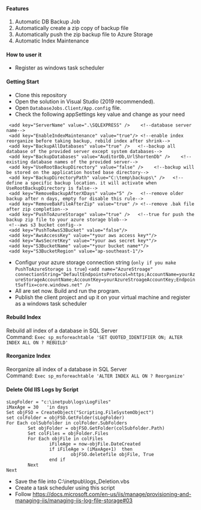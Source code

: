 #### Features
1. Automatic DB Backup Job
2. Automatically create a zip copy of backup file
3. Automatically push the zip backup file to Azure Storage
4. Automatic Index Maintenance

#### How to user it
 * Register as windows task scheduler

#### Getting Start
* Clone this repository<br/>
* Open the solution in Visual Studio (2019 recommended). <br/>
* Open <code>DatabaseJobs.Client/App.config</code> file. <br/>
* Check the following appSettings key value and change as your need  <br/>
```
 <add key="ServerName" value=".\SQLEXPRESS" />    <!--database server name-->
 <add key="EnableIndexMaintenance" value="true"/> <!--enable index reorganize before taking backup, rebild index after shrink-->
 <add key="BackupAllDatabases" value="true" />   <!--backup all database of the provided server except system databases-->
 <add key="BackupDatabases" value="AuditorDb,UrlShortenDb" />    <!--existing database names of the provided server-->
 <add key="UseRootBackupDirectory" value="false" />    <!--backup will be stored on the application hosted base directory-->
 <add key="BackupDirectoryPath" value="C:\temp\backups\" />   <!--define a specific backup location. it will activate when UseRootBackupDirectory is false-->
 <add key="RemoveBackupAfterXDays" value="5" />   <!--remove older backup after n days, empty for disable this rule--> 
 <add key="RemoveBakFileAfterZip" value="true" /> <!--remove .bak file after zip completion-->
 <add key="PushToAzureStorage" value="true" />   <!--true for push the backup zip file to your azure storage blob--> 
 <!--aws s3 bucket config-->
 <add key="PushToAwsS3Bucket" value="false"/>
 <add key="AwsAccessKey" value="*your aws access key*"/>
 <add key="AwsSecretKey" value="*your aws secret key*"/>
 <add key="S3BucketName" value="*your bucket name*"/>
 <add key="S3BucketRegion" value="ap-southeast-1"/>
```
* Configur your azure storage connection string (`only if you make PushToAzureStorage is true`)  `<add name="AzureStroage" connectionString="DefaultEndpointsProtocol=https;AccountName=yourAzureStorageAccountName;AccountKey=yourAzureStroageAccountKey;EndpointSuffix=core.windows.net" /> `
* All are set now. Build and run the program. <br/>
* Publish the client project and up it on your virtual machine and register as a windows task scheduler


#### Rebuild Index
Rebuild all index of a database in SQL Server <br/>
Command: `Exec sp_msforeachtable 'SET QUOTED_IDENTIFIER ON; ALTER INDEX ALL ON ? REBUILD'`

#### Reorganize Index
Reorganize all index of a database in SQL Server <br/>
Command: `Exec sp_msforeachtable 'ALTER INDEX ALL ON ? Reorganize'`

#### Delete Old IIS Logs by Script
```
sLogFolder = "c:\inetpub\logs\LogFiles"
iMaxAge = 30   'in days
Set objFSO = CreateObject("Scripting.FileSystemObject")
set colFolder = objFSO.GetFolder(sLogFolder)
For Each colSubfolder in colFolder.SubFolders
        Set objFolder = objFSO.GetFolder(colSubfolder.Path)
        Set colFiles = objFolder.Files
        For Each objFile in colFiles
                iFileAge = now-objFile.DateCreated
                if iFileAge > (iMaxAge+1)  then
                        objFSO.deletefile objFile, True
                end if
        Next
Next
```
* Save the file into C:\inetpub\logs\_Deletion.vbs
* Create a task scheduler using this script
* Follow https://docs.microsoft.com/en-us/iis/manage/provisioning-and-managing-iis/managing-iis-log-file-storage#03


